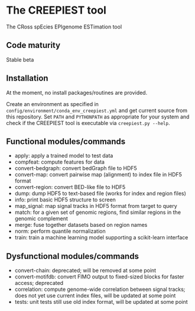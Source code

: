 # The CREEPIEST tool

The CRoss spEcies EPIgenome ESTimation tool

## Code maturity

Stable beta

## Installation

At the moment, no install packages/routines are provided.

Create an environment as specified in `config/environment/conda_env_creepiest.yml` and
get current source from this repository. Set `PATH` and `PYTHONPATH` as appropriate
for your system and check if the CREEPIEST tool is executable via `creepiest.py --help`.

## Functional modules/commands

- apply: apply a trained model to test data
- compfeat: compute features for data
- convert-bedgraph: convert bedGraph file to HDF5
- convert-map: convert pairwise map (alignment) to index file in HDF5 format
- convert-region: convert BED-like file to HDF5
- dump: dump HDF5 to text-based file (works for index and region files)
- info: print basic HDF5 structure to screen
- map_signal: map signal tracks in HDF5 format from target to query
- match: for a given set of genomic regions, find similar regions in the genomic complement
- merge: fuse together datasets based on region names
- norm: perform quantile normalization
- train: train a machine learning model supporting a scikit-learn interface

## Dysfunctional modules/commands

- convert-chain: deprecated; will be removed at some point
- convert-motifdb: convert FIMO output to fixed-sized blocks for faster access; deprecated
- correlation: compute genome-wide correlation between signal tracks; does not yet use current index files, will
 be updated at some point
- tests: unit tests still use old index format, will be updated at some point
